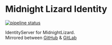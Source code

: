 # Midnight Lizard Identity

[![pipeline status](https://gitlab.com/midnight-lizard/Identity/badges/master/pipeline.svg)](https://gitlab.com/midnight-lizard/Identity/commits/master)

IdentityServer for MidnightLizard.  
Mirrored between
[GitHub](https://github.com/Midnight-Lizard/Identity) &
[GitLab](https://gitlab.com/midnight-lizard/Identity)